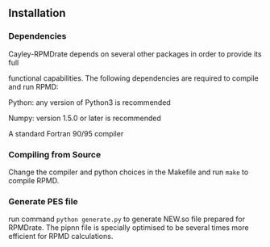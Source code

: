 ## Installation
### Dependencies
Cayley-RPMDrate depends on several other packages in order to provide its full 


functional capabilities. The following dependencies are required to compile and run RPMD:


Python: any version of Python3 is recommended


Numpy: version 1.5.0 or later is recommended


A standard Fortran 90/95 compiler


### Compiling from Source
Change the compiler and python choices in the Makefile and run `make` to compile RPMD.
### Generate PES file
run command `python generate.py` to generate NEW.so file prepared for RPMDrate. The pipnn file is specially optimised to be several times more efficient for RPMD calculations.
